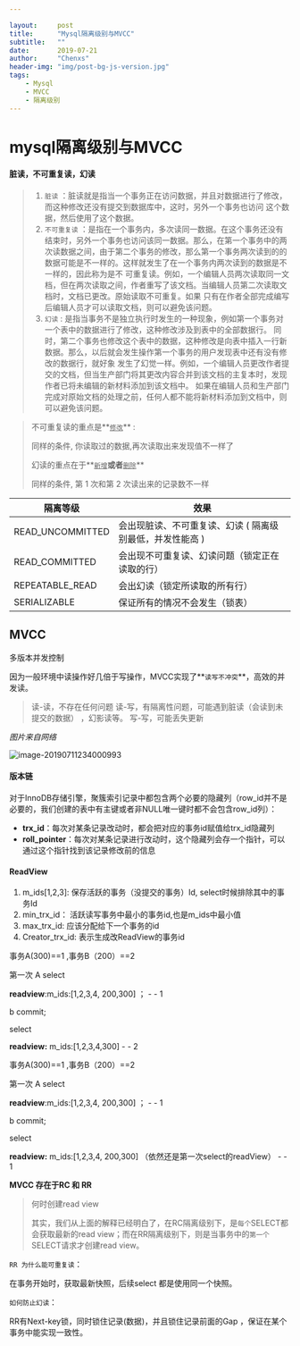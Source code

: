 ```yaml
---

layout:     post
title:      "Mysql隔离级别与MVCC"
subtitle:   ""
date:       2019-07-21
author:     "Chenxs"
header-img: "img/post-bg-js-version.jpg"
tags:
    - Mysql
    - MVCC
    - 隔离级别
---
```


# mysql隔离级别与MVCC

#### 脏读，不可重复读，幻读 

> 1. `脏读` ：脏读就是指当一个事务正在访问数据，并且对数据进行了修改，而这种修改还没有提交到数据库中，这时，另外一个事务也访问 这个数据，然后使用了这个数据。 
> 2. `不可重复读` ：是指在一个事务内，多次读同一数据。在这个事务还没有结束时，另外一个事务也访问该同一数据。那么，在第一个事务中的两 次读数据之间，由于第二个事务的修改，那么第一个事务两次读到的的数据可能是不一样的。这样就发生了在一个事务内两次读到的数据是不一样的，因此称为是不 可重复读。例如，一个编辑人员两次读取同一文档，但在两次读取之间，作者重写了该文档。当编辑人员第二次读取文档时，文档已更改。原始读取不可重复。如果 只有在作者全部完成编写后编辑人员才可以读取文档，则可以避免该问题。 
> 3. `幻读` : 是指当事务不是独立执行时发生的一种现象，例如第一个事务对一个表中的数据进行了修改，这种修改涉及到表中的全部数据行。 同时，第二个事务也修改这个表中的数据，这种修改是向表中插入一行新数据。那么，以后就会发生操作第一个事务的用户发现表中还有没有修改的数据行，就好象 发生了幻觉一样。例如，一个编辑人员更改作者提交的文档，但当生产部门将其更改内容合并到该文档的主复本时，发现作者已将未编辑的新材料添加到该文档中。 如果在编辑人员和生产部门完成对原始文档的处理之前，任何人都不能将新材料添加到文档中，则可以避免该问题。

 

> 不可重复读的重点是**<u>`修改`</u>** : 
>
> 同样的条件, 你读取过的数据,再次读取出来发现值不一样了 
>
> 幻读的重点在于**<u>`新增`</u>**或者**<u>`删除`</u>** 
>
> 同样的条件, 第 1 次和第 2 次读出来的记录数不一样 

| 隔离等级         | 效果                                                      |
| ---------------- | --------------------------------------------------------- |
| READ_UNCOMMITTED | 会出现脏读、不可重复读、幻读 ( 隔离级别最低，并发性能高 ) |
| READ_COMMITTED   | 会出现不可重复读、幻读问题（锁定正在读取的行）            |
| REPEATABLE_READ  | 会出幻读（锁定所读取的所有行）                            |
| SERIALIZABLE     | 保证所有的情况不会发生（锁表）                            |



## MVCC

多版本并发控制

因为一般环境中读操作好几倍于写操作，MVCC实现了**`读写不冲突`**，高效的并发读。

> 读-读，不存在任何问题
> 读-写，有隔离性问题，可能遇到脏读（会读到未提交的数据） ，幻影读等。
> 写-写，可能丢失更新

*图片来自网络*

![image-20190711234000993](/Users/chenxs/Documents/my/md/notes/assets/image-20190711234000993.png)



#### 版本链

对于InnoDB存储引擎，聚簇索引记录中都包含两个必要的隐藏列（row_id并不是必要的，我们创建的表中有主键或者非NULL唯一键时都不会包含row_id列）：

- **trx_id**：每次对某条记录改动时，都会把对应的事务id赋值给trx_id隐藏列
- **roll_pointer**：每次对某条记录进行改动时，这个隐藏列会存一个指针，可以通过这个指针找到该记录修改前的信息



####  ReadView

1. m_ids[1,2,3]: 保存活跃的事务（没提交的事务）Id, select时候排除其中的事务Id
2. min_trx_id： 活跃读写事务中最小的事务id,也是m_ids中最小值
3. max_trx_id: 应该分配给下一个事务的id
4. Creator_trx_id: 表示生成改ReadView的事务id

<!--RC -->

事务A(300)==1 ,事务B（200）==2

第一次 A select 

**readview**:m_ids:[1,2,3,4, 200,300] ； - - 1

b commit;

select

**readview:** m_ids:[1,2,3,4,300]  - - 2



<!--RR -->

事务A(300)==1 ,事务B（200）==2

第一次 A select 

**readview**:m_ids:[1,2,3,4, 200,300] ； - - 1

b commit;

select

**readview:** m_ids:[1,2,3,4, 200,300]  （依然还是第一次select的readView）  - - 1



**MVCC 存在于RC 和 RR** 

> 何时创建read view 
>
> 其实，我们从上面的解释已经明白了，在RC隔离级别下，是`每个`SELECT都会获取最新的read view；而在RR隔离级别下，则是当事务中的`第一个`SELECT请求才创建read view。

 

`RR 为什么能可重复读`： 

在事务开始时，获取最新快照，后续select 都是使用同一个快照。 

`如何防止幻读`： 

RR有Next-key锁，同时锁住记录(数据)，并且锁住记录前面的Gap ，保证在某个事务中能实现一致性。 



